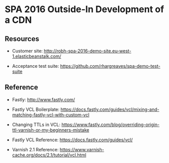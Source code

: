 # SPA 2016 Outside-In Development of a CDN

## Resources

* Customer site: http://robh-spa-2016-demo-site.eu-west-1.elasticbeanstalk.com/

* Acceptance test suite: https://github.com/rhargreaves/spa-demo-test-suite

## Reference

* Fastly: http://www.fastly.com/

* Fastly VCL Boilerplate: https://docs.fastly.com/guides/vcl/mixing-and-matching-fastly-vcl-with-custom-vcl

* Changing TTLs in VCL: https://www.fastly.com/blog/overriding-origin-ttl-varnish-or-my-beginners-mistake

* Fastly VCL Reference: https://docs.fastly.com/guides/vcl/

* Varnish 2.1 Reference: https://www.varnish-cache.org/docs/2.1/tutorial/vcl.html
